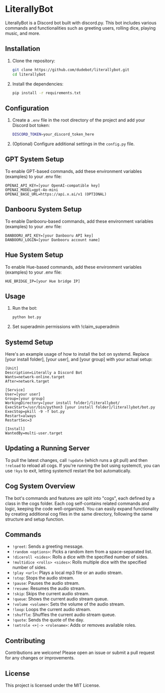 # LiterallyBot

LiterallyBot is a Discord bot built with discord.py. This bot includes various commands and functionalities such as greeting users, rolling dice, playing music, and more.

## Installation

1. Clone the repository:
   ```sh
   git clone https://github.com/dudebot/literallybot.git
   cd literallybot
   ```

2. Install the dependencies:
   ```sh
   pip install -r requirements.txt
   ```

## Configuration

1. Create a `.env` file in the root directory of the project and add your Discord bot token:
   ```sh
   DISCORD_TOKEN=your_discord_token_here
   ```

2. (Optional) Configure additional settings in the `config.py` file.

## GPT System Setup
To enable GPT-based commands, add these environment variables (examples) to your .env file:

```
OPENAI_API_KEY=[your OpenAI-compatible key]
OPENAI_MODEL=gpt-4o-mini
OPENAI_BASE_URL=https://api.x.ai/v1 (OPTIONAL)
```

## Danbooru System Setup
To enable Danbooru-based commands, add these environment variables (examples) to your .env file:

```
DANBOORU_API_KEY=[your Danbooru API key]
DANBOORU_LOGIN=[your Danbooru account name]
```

## Hue System Setup
To enable Hue-based commands, add these environment variables (examples) to your .env file:

```
HUE_BRIDGE_IP=[your Hue bridge IP]
```   

## Usage

1. Run the bot:
   ```sh
   python bot.py
   ```

2. Set superadmin permissions with !claim_superadmin

## Systemd Setup

Here's an example usage of how to install the bot on systemd. Replace [your install folder], [your user], and [your group] with your actual setup:

```
[Unit]
Description=Literally a Discord Bot
Wants=network-online.target
After=network.target

[Service]
User=[your user]
Group=[your group]
WorkingDirectory=[your install folder]/literallybot/
ExecStart=/usr/bin/python3 [your install folder]/literallybot/bot.py
ExecStop=pkill -9 -f bot.py
Restart=always
RestartSec=3

[Install]
WantedBy=multi-user.target
```

## Updating a Running Server
To pull the latest changes, call `!update` (which runs a git pull) and then `!reload` to reload all cogs. 
If you're running the bot using systemctl, you can use `!kys` to exit, letting systemctl restart the bot automatically.

## Cog System Overview
The bot's commands and features are split into "cogs", each defined by a class in the cogs folder. 
Each cog self-contains related commands and logic, keeping the code well-organized. 
You can easily expand functionality by creating additional cog files in the same directory, following the same structure and setup function.

## Commands

- `!greet`: Sends a greeting message.
- `!random <options>`: Picks a random item from a space-separated list.
- `!diceroll <sides>`: Rolls a dice with the specified number of sides.
- `!multidice <rolls> <sides>`: Rolls multiple dice with the specified number of sides.
- `!play <url>`: Plays a local mp3 file or an audio stream.
- `!stop`: Stops the audio stream.
- `!pause`: Pauses the audio stream.
- `!resume`: Resumes the audio stream.
- `!skip`: Skips the current audio stream.
- `!queue`: Shows the current audio stream queue.
- `!volume <volume>`: Sets the volume of the audio stream.
- `!loop`: Loops the current audio stream.
- `!shuffle`: Shuffles the current audio stream queue.
- `!quote`: Sends the quote of the day.
- `!setrole <+|-> <rolename>`: Adds or removes available roles.

## Contributing

Contributions are welcome! Please open an issue or submit a pull request for any changes or improvements.

## License

This project is licensed under the MIT License.
